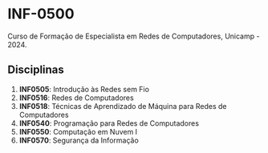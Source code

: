 # INF-0500

Curso de Formação de Especialista em Redes de Computadores, Unicamp - 2024.

## Disciplinas

1. **INF0505**: Introdução às Redes sem Fio
2. **INF0516**: Redes de Computadores
3. **INF0518**: Técnicas de Aprendizado de Máquina para Redes de Computadores
4. **INF0540**: Programação para Redes de Computadores
5. **INF0550**: Computação em Nuvem I 
6. **INF0570**: Segurança da Informação

